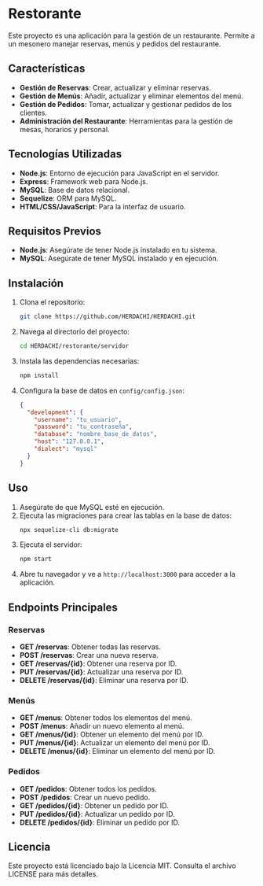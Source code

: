 # Restorante

Este proyecto es una aplicación para la gestión de un restaurante. Permite a un mesonero manejar reservas, menús y pedidos del restaurante.

## Características

- **Gestión de Reservas**: Crear, actualizar y eliminar reservas.
- **Gestión de Menús**: Añadir, actualizar y eliminar elementos del menú.
- **Gestión de Pedidos**: Tomar, actualizar y gestionar pedidos de los clientes.
- **Administración del Restaurante**: Herramientas para la gestión de mesas, horarios y personal.

## Tecnologías Utilizadas

- **Node.js**: Entorno de ejecución para JavaScript en el servidor.
- **Express**: Framework web para Node.js.
- **MySQL**: Base de datos relacional.
- **Sequelize**: ORM para MySQL.
- **HTML/CSS/JavaScript**: Para la interfaz de usuario.

## Requisitos Previos

- **Node.js**: Asegúrate de tener Node.js instalado en tu sistema.
- **MySQL**: Asegúrate de tener MySQL instalado y en ejecución.

## Instalación

1. Clona el repositorio:
    ```bash
    git clone https://github.com/HERDACHI/HERDACHI.git
    ```
2. Navega al directorio del proyecto:
    ```bash
    cd HERDACHI/restorante/servidor
    ```
3. Instala las dependencias necesarias:
    ```bash
    npm install
    ```
4. Configura la base de datos en `config/config.json`:
    ```json
    {
      "development": {
        "username": "tu_usuario",
        "password": "tu_contraseña",
        "database": "nombre_base_de_datos",
        "host": "127.0.0.1",
        "dialect": "mysql"
      }
    }
    ```

## Uso

1. Asegúrate de que MySQL esté en ejecución.
2. Ejecuta las migraciones para crear las tablas en la base de datos:
    ```bash
    npx sequelize-cli db:migrate
    ```
3. Ejecuta el servidor:
    ```bash
    npm start
    ```
4. Abre tu navegador y ve a `http://localhost:3000` para acceder a la aplicación.

## Endpoints Principales

### Reservas

- **GET /reservas**: Obtener todas las reservas.
- **POST /reservas**: Crear una nueva reserva.
- **GET /reservas/{id}**: Obtener una reserva por ID.
- **PUT /reservas/{id}**: Actualizar una reserva por ID.
- **DELETE /reservas/{id}**: Eliminar una reserva por ID.

### Menús

- **GET /menus**: Obtener todos los elementos del menú.
- **POST /menus**: Añadir un nuevo elemento al menú.
- **GET /menus/{id}**: Obtener un elemento del menú por ID.
- **PUT /menus/{id}**: Actualizar un elemento del menú por ID.
- **DELETE /menus/{id}**: Eliminar un elemento del menú por ID.

### Pedidos

- **GET /pedidos**: Obtener todos los pedidos.
- **POST /pedidos**: Crear un nuevo pedido.
- **GET /pedidos/{id}**: Obtener un pedido por ID.
- **PUT /pedidos/{id}**: Actualizar un pedido por ID.
- **DELETE /pedidos/{id}**: Eliminar un pedido por ID.

## Licencia

Este proyecto está licenciado bajo la Licencia MIT. Consulta el archivo LICENSE para más detalles.


